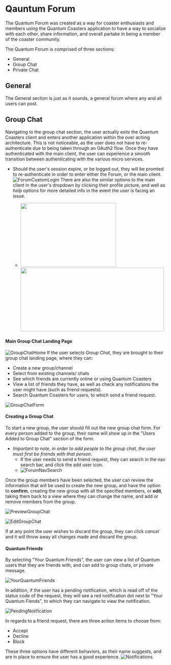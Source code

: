# Qauntum Forum

The Quantum Forum was created as a way for coaster enthusiasts and members using the Quantum Coasters application to have a way to socialize with each other, share information, and overall partake in being a member of the coaster community.

The Quantum Forum is comprised of three sections:
* General
* Group Chat 
* Private Chat

## General

The General section is just as it sounds, a general forum where any and all users can post. 

## Group Chat

Navigating to the group chat section, the user actually exits the Quantum Coasters client and enters another application within the over aching architecture. This is not noticeable, as the user does not have to re-authenticate due to being taken through an OAuth2 flow. Once they have authenticated with the main client, the user can experience a smooth transition between authenticating with the various micro services.
* Should the user's session expire, or be logged out, they will be promted to re-authenticate in order to enter either the Forum, or the main client.
![ForumCustomLogin](../ReadMePhotos/ForumCustomLogin.png)
There are also the similar options to the main client in the user's dropdown by clicking their profile picture, and well as *help* options for more detailed info in the event the user is facing an issue.

  * <img src="../ReadMePhotos/ForumLoginDropdown.png" width="300" height="200"> <img src="../ReadMePhotos/ForumLoginHelp.png" width="450" height="200">


<!-- ![ForumLoginHelp](../ReadMePhotos/ForumLoginHelp.png) -->

#### Main Group Chat Landing Page

![GroupChatHome](../ReadMePhotos/GroupChatHome.png)
If the user selects *Group Chat*, they are brought to their group chat landing page, where they can:
* Create a new group/channel
* Select from existing channels/ chats
* See which friends are currently online or using Quantum Coasters
* View a list of friends they have, as well as check any notifications the user might have (such as friend requests).
* Search Quantum Coasters for users, to which send a friend request.

![GroupChatForm](../ReadMePhotos/GroupChatForm.png)


#### Creating a Group Chat
To start a new group, the user should fill out the new group chat form. For every person added to the group, their name will show up in the "Users Added to Group Chat" section of the form. 
* *Important to note, in order to add people to the group chat, the user must first be friends with that person*.
  * If the user needs to send a friend request, they can search in the nav search bar, and click the add user icon.
  * ![ForumNavSearch](../ReadMePhotos/ForumNavSearch.png)

Once the group members have been selected, the user can review the information that will be used to create the new group, and have the option to **confirm**, creating the new group with all the specified members, or **edit**, taking them back to a view where they can change the name, and add or remove members from the group.

![PreviewGroupChat](../ReadMePhotos/GroupChatPreview.png)

![EditGroupChat](../ReadMePhotos/GroupChatEdit.png)

If at any point the user wishes to discard the group, they can click *cancel* and it will throw away all changes made and discard the group.

#### Quantum Friends

By selecting "Your Quantum Friends", the user can view a list of Quantum users that they are friends with, and can add to group chats, or private message.

![YourQuantumFriends](../ReadMePhotos/YourQuantumFriends.png)

In addition, if the user has a pending notification, which is read off of the status code of the request, they will see a red notification dot next to "Your Quantum Fiends", to which they can navigate to view the notification.

![PendingNotification](../ReadMePhotos/PendingNotification.png)

In regards to a friend request, there are three action items to choose from:
* Accept
* Decline
* Block

These three options have different behaviors, as their name suggests, and are in place to ensure the user has a good experience.
![Notifications](../ReadMePhotos/Notifications.png)
